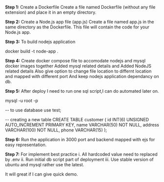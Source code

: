 **Step 1:** Create a Dockerfile
Create a file named Dockerfile (without any file extension) and place it in an empty directory.

**Step 2:** Create a Node.js app file (app.js)
Create a file named app.js in the same directory as the Dockerfile. This file will contain the code for your Node.js app.

**Step 3:** To build nodejs application 

docker build -t node-app .

**Step 4:** Create docker compose file to accomodate nodejs and mysql docker images together
Added mysql related details and Added NodeJS related details
Also give option to change file location to differnt location and mapped with different port
And keep nodejs application dependancy on db.

**Step 5:** After deploy I need to run one sql script,I can do automated later on.

mysql -u root -p

-- to use database
use test;

-- creating a new table
CREATE TABLE customer (
  id INT(6) UNSIGNED AUTO_INCREMENT PRIMARY KEY,
  name VARCHAR(50) NOT NULL,
  address VARCHAR(100) NOT NULL,
  phone VARCHAR(15)
);


**Step 6:** Run the application in 3000 port and backend mapped with ejs for easy representation.

**Step 7:** For implement best practice
i. All hardcoded value need to replaced by .env
ii. Run initial db script part of deployment
iii. Use stable version of ubuntu and mysql rather use the latest.

It will great if I can give quick demo.
